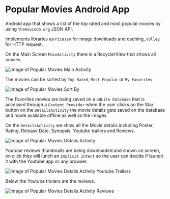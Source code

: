 # Popular Movies Android App
Android app that shows a list of the top rated and most popular movies by using `themoviedb.org` JSON 
API. 

Implements libraries as `Picasso` for image downloads and caching, `Volley` for HTTP request.

On the Main Screen `MainActivity` there is a RecyclerView that shows all movies.

![Image of Popular Movies Main Activity](https://gnstudenko.github.io/images/PopularMovies/MainActivity.png)

The movies can be sorted by `Top Rated`, `Most Popular` or `My Favorites`

![Image of Popular Movies Sort By](https://gnstudenko.github.io/images/PopularMovies/SortBy.png)

The Favorites movies are being saved on a `SQLite Database` that is accessed through a 
`Content Provider` when the user clicks on the Star button on the `DetailsActivity` the movie details
gets saved on the database and made available offline as well as the images.

On the `DetailsActivity` we show all the Movie details including Poster, Rating, Release Date, Synopsis,
Youtube trailers and Reviews.

![Image of Popular Movies Details Activity](https://gnstudenko.github.io/images/PopularMovies/details.png)

Youtube reviews thumbnails are being downloaded and shown on screen, on click they will lunch an 
`Implicit Intent` so the user can decide if launch it with the Youtube app or any browser.

![Image of Popular Movies Details Activity Youtube Trailers](https://gnstudenko.github.io/images/PopularMovies/trailers.png)

Below the Youtube trailers are the reviews.

![Image of Popular Movies Details Activity Reviews](https://gnstudenko.github.io/images/PopularMovies/reviews.png)